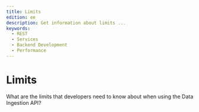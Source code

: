 ```yaml
---
title: Limits
edition: ee
description: Get information about limits ...
keywords:
  - REST
  - Services
  - Backend Development
  - Performance
---
```


# Limits

What are the limits that developers need to know about when using the Data Ingestion API?
